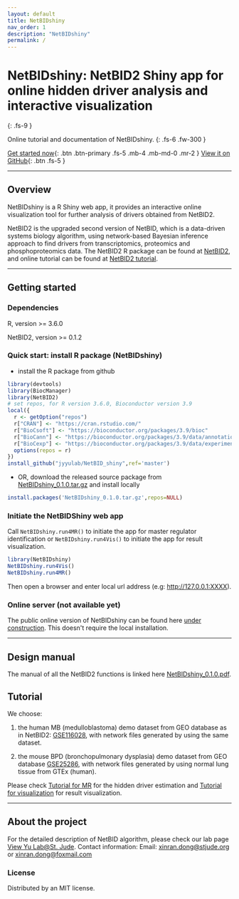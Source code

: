 ```yaml
---
layout: default
title: NetBIDshiny
nav_order: 1
description: "NetBIDshiny"
permalink: /
---
```


      
# NetBIDshiny: NetBID2 Shiny app for online hidden driver analysis and interactive visualization
{: .fs-9 }

Online tutorial and documentation of NetBIDshiny.
{: .fs-6 .fw-300 }

[Get started now](#getting-started){: .btn .btn-primary .fs-5 .mb-4 .mb-md-0 .mr-2 } [View it on GitHub](https://github.com/jyyulab/NetBID_shiny){: .btn .fs-5 }

---

## Overview

NetBIDshiny is a R Shiny web app, it provides an interactive online visualization tool for further analysis of drivers obtained from NetBID2.

NetBID2 is the upgraded second version of NetBID, which is a data-driven systems biology algorithm, using network-based Bayesian inference approach to find drivers from transcriptomics, proteomics and phosphoproteomics data. The NetBID2 R package can be found at [NetBID2](https://github.com/jyyulab/NetBID), and online tutorial can be found at [NetBID2 tutorial](https://jyyulab.github.io/NetBID/).

---

## Getting started

### Dependencies

R, version >= 3.6.0

NetBID2, version >= 0.1.2

### Quick start: install R package (NetBIDshiny)

- install the R package from github

```R
library(devtools)
library(BiocManager)
library(NetBID2)
# set repos, for R version 3.6.0, Bioconductor version 3.9
local({
  r <- getOption("repos")
  r["CRAN"] <- "https://cran.rstudio.com/"
  r["BioCsoft"] <- "https://bioconductor.org/packages/3.9/bioc"
  r["BioCann"] <- "https://bioconductor.org/packages/3.9/data/annotation"
  r["BioCexp"] <- "https://bioconductor.org/packages/3.9/data/experiment"
  options(repos = r)
})
install_github("jyyulab/NetBID_shiny",ref='master') 
```

- OR, download the released source package from [NetBIDshiny_0.1.0.tar.gz](https://github.com/jyyulab/NetBID_shiny/releases/download/0.1.0/NetBIDshiny_0.1.0.tar.gz) and install locally

```R
install.packages('NetBIDshiny_0.1.0.tar.gz',repos=NULL)
```

### Initiate the NetBIDShiny web app

Call `NetBIDshiny.run4MR()` to initiate the app for master regulator identification or `NetBIDshiny.run4Vis()` to initiate the app for result visualization.

```R
library(NetBIDshiny)
NetBIDshiny.run4Vis()
NetBIDshiny.run4MR()
```

Then open a browser and enter local url address (e.g: http://127.0.0.1:XXXX).


### Online server (not available yet)

The public online version of NetBIDshiny can be found here [under construction](#). 
This doesn't require the local installation.

---

## Design manual

The manual of all the NetBID2 functions is linked here [NetBIDshiny_0.1.0.pdf](https://github.com/jyyulab/NetBID_shiny/blob/master/NetBIDshiny_0.1.0.pdf).

## Tutorial
 
We choose:

1. the human MB (medulloblastoma) demo dataset from GEO database as in NetBID2: [GSE116028](https://www.ncbi.nlm.nih.gov/geo/query/acc.cgi?acc=GSE116028), with network files generated by using the same dataset.

2. the mouse BPD (bronchopulmonary dysplasia) demo dataset from GEO database [GSE25286](https://www.ncbi.nlm.nih.gov/geo/query/acc.cgi?acc=GSE25286), with network files generated by using normal lung tissue from GTEx (human).

Please check [Tutorial for MR](docs/tutorial4MR) for the hidden driver estimation and [Tutorial for visualization](docs/tutorial4Vis) for result visualization.

---

## About the project

For the detailed description of NetBID algorithm, please check our lab page [View Yu Lab@St. Jude](https://stjuderesearch.org/site/lab/yu).
Contact information: Email: xinran.dong@stjude.org or xinran.dong@foxmail.com

### License

Distributed by an MIT license.
